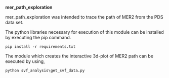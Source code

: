 **mer_path_exploration**

mer_path_exploration was intended to trace the path of MER2 from the PDS data set.

The python libraries necessary for execution of this module can be installed by executing the pip command.

`pip install -r requirements.txt`

The module which creates the interactive 3d-plot of MER2 path can be executed by using,

`python svf_analysis\get_svf_data.py`